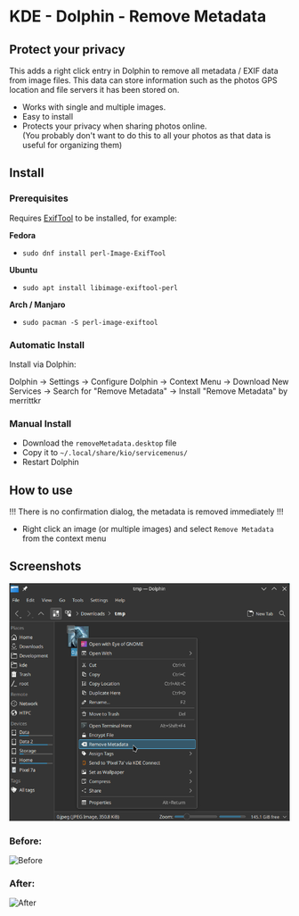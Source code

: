 # KDE - Dolphin - Remove Metadata

## Protect your privacy

This adds a right click entry in Dolphin to remove all metadata / EXIF data from image files. This data can store information such as the photos GPS location and file servers it has been stored on.   
* Works with single and multiple images.  
* Easy to install
* Protects your privacy when sharing photos online.  
(You probably don't want to do this to all your photos as that data is useful for organizing them)


## Install


### Prerequisites

Requires [ExifTool](https://exiftool.org/) to be installed, for example:  

**Fedora**
- `sudo dnf install perl-Image-ExifTool`

**Ubuntu**
- `sudo apt install libimage-exiftool-perl`  

**Arch / Manjaro**
- `sudo pacman -S perl-image-exiftool`  

### Automatic Install

Install via Dolphin:

Dolphin -> Settings -> Configure Dolphin -> Context Menu -> Download New
Services -> Search for "Remove Metadata" -> Install "Remove Metadata" by merrittkr

### Manual Install

- Download the `removeMetadata.desktop` file
- Copy it to `~/.local/share/kio/servicemenus/`
- Restart Dolphin


## How to use

!!! There is no confirmation dialog, the metadata is removed immediately !!!

- Right click an image (or multiple images) and select `Remove Metadata` from the context menu


## Screenshots
![Remove Metadata](screenshots/popup.png)  

### Before:
![Before](screenshots/before.png)  

### After:
![After](screenshots/after.png)
